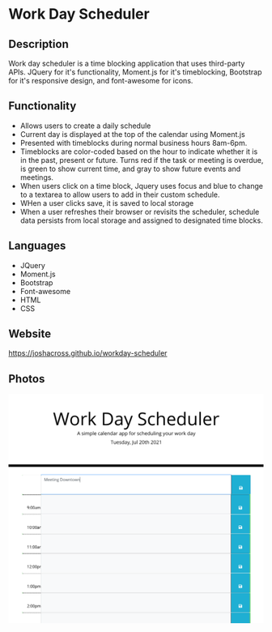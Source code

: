 # Work Day Scheduler

## Description
Work day scheduler is a time blocking application that uses third-party APIs. JQuery for it's functionality, Moment.js for it's timeblocking, Bootstrap for it's responsive design, and font-awesome for icons.

## Functionality

* Allows users to create a daily schedule
* Current day is displayed at the top of the calendar using Moment.js
* Presented with timeblocks during normal business hours 8am-6pm.
* Timeblocks are color-coded based on the hour to indicate whether it is in the past, present or future. Turns red if the task or meeting is overdue, is green to show current time, and gray to show future events and meetings.
* When users click on a time block, Jquery uses focus and blue to change to a textarea to allow users to add in their custom schedule.
* WHen a user clicks save, it is saved to local storage
* When a user refreshes their browser or revisits the scheduler, schedule data persists from local storage and assigned to designated time blocks.

## Languages
* JQuery
* Moment.js
* Bootstrap
* Font-awesome
* HTML
* CSS

## Website
https://joshacross.github.io/workday-scheduler


## Photos
<img src="assets/workday-scheduler.png">


